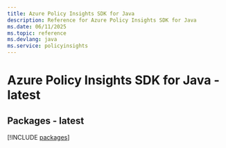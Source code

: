 ```yaml
---
title: Azure Policy Insights SDK for Java
description: Reference for Azure Policy Insights SDK for Java
ms.date: 06/11/2025
ms.topic: reference
ms.devlang: java
ms.service: policyinsights
---
```

# Azure Policy Insights SDK for Java - latest
## Packages - latest
[!INCLUDE [packages](policy-insights-index.md)]